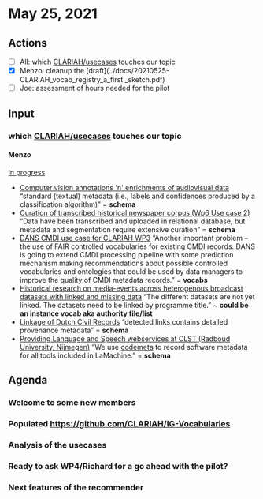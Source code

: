# May 25, 2021

## Actions

- [ ] All: which [CLARIAH/usecases](https://github.com/CLARIAH/usecases) touches our topic
- [X] Menzo: cleanup the [draft](../docs/20210525-CLARIAH_vocab_registry_a_first _sketch.pdf)
- [ ] Joe: assessment of hours needed for the pilot

## Input

### which [CLARIAH/usecases](https://github.com/CLARIAH/usecases) touches our topic

#### Menzo

[In progress](https://github.com/CLARIAH/usecases/blob/master/README.md#in-progress)
- [Computer vision annotations 'n' enrichments of audiovisual data](https://github.com/CLARIAH/usecases/blob/master/cases/dane-av-enrichments.md)
    “standard (textual) metadata (i.e., labels and confidences produced by a classification algorithm)” = __schema__
- [Curation of transcribed historical newspaper corpus (Wp6 Use case 2)](https://github.com/CLARIAH/usecases/blob/master/cases/curation-historical-newspapers.md)
    “Data have been transcribed and uploaded in relational database, but metadata and segmentation require extensive curation” = __schema__
- [DANS CMDI use case for CLARIAH WP3](https://github.com/CLARIAH/usecases/blob/master/cases/dans-cmdi.md)
    “Another important problem – the use of FAIR controlled vocabularies for existing CMDI records. DANS is going to extend CMDI processing pipeline with some prediction mechanism making recommendations about possible controlled vocabularies and ontologies that could be used by data managers to improve the quality of CMDI metadata records.” = __vocabs__
- [Historical research on media-events across heterogenous broadcast datasets with linked and missing data](https://github.com/CLARIAH/usecases/blob/master/cases/historical_research_on_media-events_across_heterogenous_broadcast_data.md)
    “The different datasets are not yet linked. The datasets need to be linked by programme title.” ~ __could be an instance vocab aka authority file/list__
- [Linkage of Dutch Civil Records](https://github.com/CLARIAH/usecases/blob/master/cases/civil-records-linkage.md)
    “detected links contains detailed provenance metadata”  = __schema__
- [Providing Language and Speech webservices at CLST (Radboud University, Nijmegen)](https://github.com/CLARIAH/usecases/blob/master/cases/clst-webservices.md)
    “We use [codemeta](https://codemeta.github.io) to record software metadata for all tools included in LaMachine.” = __schema__


## Agenda

### Welcome to some new members

### Populated https://github.com/CLARIAH/IG-Vocabularies 

### Analysis of the usecases

### Ready to ask WP4/Richard for a go ahead with the pilot?

### Next features of the recommender

